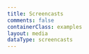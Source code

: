 ```yaml
---
title: Screencasts
comments: false
containerClass: examples
layout: media
dataType: screencasts
---
```


<!--
  If you're looking to add content to our Screencasts page,
  Go to ../source/_data/screencasts.yml and add your screencast.
-->
